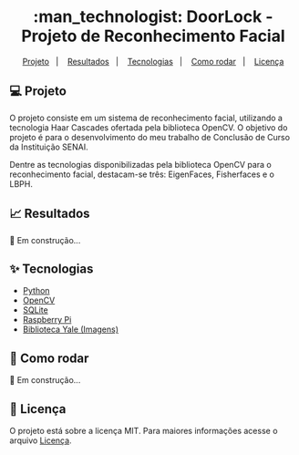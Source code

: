 <h1 align="center">
  :man_technologist: DoorLock - Projeto de Reconhecimento Facial 
</h1>

<p align="center">
  <a href="#-projeto">Projeto</a>&nbsp;&nbsp;&nbsp;|&nbsp;&nbsp;&nbsp;
  <a href="#-resultados">Resultados</a>&nbsp;&nbsp;&nbsp;|&nbsp;&nbsp;&nbsp;
  <a href="#-pecnologias">Tecnologias</a>&nbsp;&nbsp;&nbsp;|&nbsp;&nbsp;&nbsp;
  <a href="#-como-rodar">Como rodar</a>&nbsp;&nbsp;&nbsp;|&nbsp;&nbsp;&nbsp;
  <a href="#-licença">Licença</a>
</p>

## :computer: Projeto

O projeto consiste em um sistema de reconhecimento facial, utilizando a tecnologia Haar Cascades ofertada pela biblioteca OpenCV. O objetivo do projeto é para o desenvolvimento do meu trabalho de Conclusão de Curso da Instituição SENAI.

Dentre as tecnologias disponibilizadas pela biblioteca OpenCV para o reconhecimento facial, destacam-se três: EigenFaces, Fisherfaces e o LBPH.  

## :chart_with_upwards_trend: Resultados

:construction: Em construção...

## :sparkles: Tecnologias

  - [Python](https://www.python.org) 
  - [OpenCV](https://opencv.org)
  - [SQLite](https://www.sqlite.org/index.html)
  - [Raspberry Pi](https://www.raspberrypi.com)
  - [Biblioteca Yale (Imagens)](http://vision.ucsd.edu/content/yale-face-database)

## :rocket: Como rodar

:construction: Em construção...

## :page_facing_up: Licença

O projeto está sobre a licença MIT. Para maiores informações acesse o arquivo [Licença](LICENSE).
